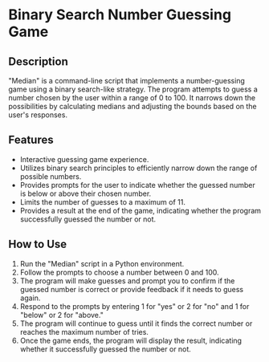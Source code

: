 # Binary Search Number Guessing Game

## Description
"Median" is a command-line script that implements a number-guessing game using a binary search-like strategy. The program attempts to guess a number chosen by the user within a range of 0 to 100. It narrows down the possibilities by calculating medians and adjusting the bounds based on the user's responses.

## Features
- Interactive guessing game experience.
- Utilizes binary search principles to efficiently narrow down the range of possible numbers.
- Provides prompts for the user to indicate whether the guessed number is below or above their chosen number.
- Limits the number of guesses to a maximum of 11.
- Provides a result at the end of the game, indicating whether the program successfully guessed the number or not.

## How to Use
1. Run the "Median" script in a Python environment.
2. Follow the prompts to choose a number between 0 and 100.
3. The program will make guesses and prompt you to confirm if the guessed number is correct or provide feedback if it needs to guess again.
4. Respond to the prompts by entering 1 for "yes" or 2 for "no" and 1 for "below" or 2 for "above."
5. The program will continue to guess until it finds the correct number or reaches the maximum number of tries.
6. Once the game ends, the program will display the result, indicating whether it successfully guessed the number or not.